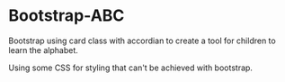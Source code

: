 # Bootstrap-ABC

Bootstrap using card class with accordian to create a tool for children to learn the alphabet.

Using some CSS for styling that can't be achieved with bootstrap.
